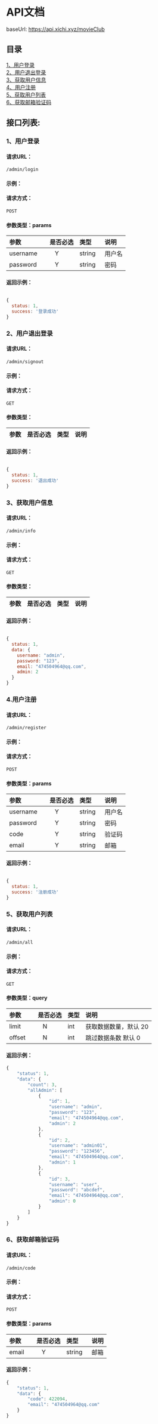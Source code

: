 # API文档

baseUrl: https://api.xichi.xyz/movieClub

## 目录

[1、用户登录](#1用户登录)<br/>
[2、用户退出登录](#2用户退出登录)<br/>
[3、获取用户信息](#3获取用户信息)<br/>
[4、用户注册](#4用户注册)<br/>
[5、获取用户列表](#获取用户列表)<br/>
[6、获取邮箱验证码](#获取邮箱验证码)<br/>

## 接口列表:

### 1、用户登录

#### 请求URL：

```
/admin/login
```

#### 示例：


#### 请求方式：
```
POST
```

#### 参数类型：params

|参数|是否必选|类型|说明|
|:-----|:-------:|:-----|:-----|
|username      |Y       |string   | 用户名 |
|password      |Y       |string  | 密码 |



#### 返回示例：

```javascript

{
  status: 1,
  success: '登录成功'
}
```

### 2、用户退出登录

#### 请求URL：

```
/admin/signout
```

#### 示例：


#### 请求方式：
```
GET
```

#### 参数类型：

|参数|是否必选|类型|说明|
|:-----|:-------:|:-----|:-----|



#### 返回示例：

```javascript

{
  status: 1,
  success: '退出成功'
}
```


### 3、获取用户信息

#### 请求URL：

```
/admin/info
```

#### 示例：


#### 请求方式：
```
GET
```

#### 参数类型：

|参数|是否必选|类型|说明|
|:-----|:-------:|:-----|:-----|



#### 返回示例：

```javascript

{
  status: 1,
  data: {
    username: "admin",
    password: "123",
    email: "474504964@qq.com",
    admin: 2
  }
}
```

### 4.用户注册

#### 请求URL：

```
/admin/register
```

#### 示例：


#### 请求方式：
```
POST
```

#### 参数类型：params

|参数|是否必选|类型|说明|
|:-----|:-------:|:-----|:-----|
|username      |Y       |string   | 用户名 |
|password      |Y       |string  | 密码 |
|code      |Y       |string  | 验证码 |
|email     |Y       |string  | 邮箱 |


#### 返回示例：

```javascript

{
  status: 1,
  success: '注册成功'
}
```

### 5、获取用户列表

#### 请求URL：
```
/admin/all
```

#### 示例：

#### 请求方式：
```
GET
```

#### 参数类型：query

|参数|是否必选|类型|说明|
|:-----|:-------:|:-----|:-----|
|limit      |N       |int | 获取数据数量，默认 20 |
|offset      |N       |int | 跳过数据条数 默认 0 |


#### 返回示例：

```javascript
{
    "status": 1,
    "data": {
        "count": 3,
        "allAdmin": [
            {
                "id": 1,
                "username": "admin",
                "password": "123",
                "email": "474504964@qq.com",
                "admin": 2
            },
            {
                "id": 2,
                "username": "admin01",
                "password": "123456",
                "email": "474504964@qq.com",
                "admin": 1
            },
            {
                "id": 3,
                "username": "user",
                "password": "abcdef",
                "email": "474504964@qq.com",
                "admin": 0
            }
        ]
    }
}
```

### 6、获取邮箱验证码

#### 请求URL：

```
/admin/code
```

#### 示例：


#### 请求方式：
```
POST
```

#### 参数类型：params

|参数|是否必选|类型|说明|
|:-----|:-------:|:-----|:-----|
|email      |Y       |string   | 邮箱 |




#### 返回示例：

```javascript
{
    "status": 1,
    "data": {
        "code": 422094,
        "email": "474504964@qq.com"
    }
}
```
